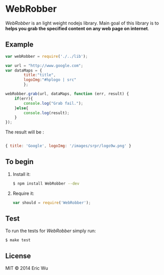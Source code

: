 WebRobber
=========

_WebRobber_ is an light weight nodejs library. Main goal of this library is to __helps you grab the specified content on any web page on internet__.


## Example
```javascript
var webRobber = require('./../lib');

var url = "http://www.google.com";
var dataMaps = {
        title:"title",
        logoImg:"#hplogo | src"
        };

webRobber.grab(url, dataMaps, function (err, result) {
    if(err){
        console.log("Grab fail.");
    }else{
        console.log(result);
    }
});
```
The result will be :
```javascript

{ title: 'Google', logoImg: '/images/srpr/logo9w.png' }
```

## To begin

 1. Install it:

    ```bash
    $ npm install WebRobber --dev
    ```

 2. Require it:

    ```js
    var should = require('WebRobber');
    ```

## Test

To run the tests for _WebRobber_ simply run:

    $ make test


## License

MIT &copy; 2014 Eric Wu